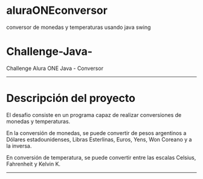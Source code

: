 # aluraONEconversor
conversor de monedas y temperaturas usando java swing





# Challenge-Java-
Challenge Alura ONE Java - Conversor
***
# Descripción del proyecto 
El desafio consiste en un programa capaz de realizar conversiones de monedas y temperaturas.

En la conversión de monedas, se puede convertir de pesos argentinos a Dólares estadounidenses, Libras Esterlinas, Euros, Yens, Won Coreano y a la inversa. 

En conversión de temperatura, se puede convertir entre las escalas Celsius, Fahrenheit y Kelvin K.
***
